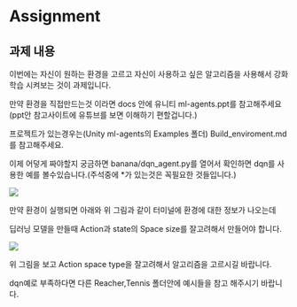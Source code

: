 # Assignment

## 과제 내용

이번에는 자신이 원하는 환경을 고르고 자신이 사용하고 싶은 알고리즘을 사용해서 강화학습 시켜보는 것이 과제입니다.

만약 환경을 직접만드는것 이라면 docs 안에 유니티 ml-agents.ppt를 참고해주세요(ppt안 참고사이트에 유튜브를 보면 이해하기 편할겁니다.)

프로젝트가 있는경우는(Unity ml-agents의 Examples 폴더) Build_enviroment.md를 참고해주세요.

이제 어덯게 짜야할지 궁금하면 banana/dqn_agent.py를 열어서 확인하면 dqn를 사용한 예를 볼수있습니다.(주석중에 *가 있는것은 꼭필요한 것들입니다.)

<img src="../images/asg_1.jpg">

만약 환경이 실행되면 아래와 위 그림과 같이 터미널에 환경에 대한 정보가 나오는데 

딥러닝 모델을 만들때 Action과 state의 Space size를 잘고려해서 만들어야 합니다.

<img src="../images/RL_wiki_1.jpg">

위 그림을 보고 Action space type을 잘고려해서 알고리즘을 고르시길 바랍니다.

dqn예로 부족하다면 다른 Reacher,Tennis 폴더안에 예시들을 참고 해주시기 바랍니다.

